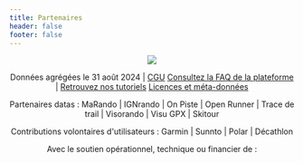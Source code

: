 ```yaml
---
title: Partenaires
header: false
footer: false
---
```


<p align="center">
  <img src="/medias/tableau de bord 012025.png">
</p>

<center>

Données agrégées le 31 août 2024 | [CGU](https://outdoorvision.fr/cgu) 
[Consultez la FAQ de la plateforme](https://outdoorvision.fr/faq-plateforme) | [Retrouvez nos tutoriels](https://outdoorvision.fr/tutoriel) [Licences et méta-données](https://outdoorvision.fr/licences-et-metadonnees)

Partenaires datas : MaRando | IGNrando | On Piste | Open Runner | Trace de trail | Visorando | Visu GPX | Skitour

Contributions volontaires d'utilisateurs : Garmin | Sunnto | Polar | Décathlon
 
Avec le soutien opérationnel, technique ou financier de :

</center>

<md-block block="partenaires"></md-block>
